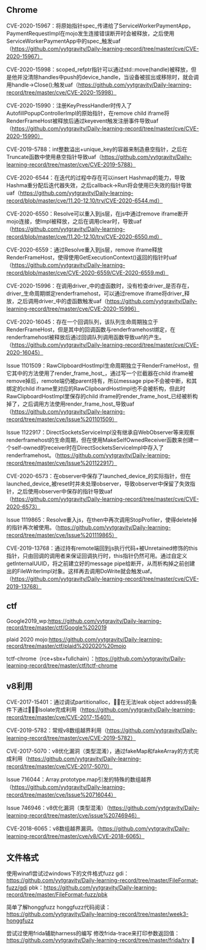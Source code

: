 ## Chrome

CVE-2020-15967：将原始指针spec_传递给了ServiceWorkerPaymentApp，PaymentRequestImpl在mojo发生连接错误断开时会被释放，之后使用ServiceWorkerPaymentApp中的spec_触发uaf（https://github.com/yytgravity/Daily-learning-record/tree/master/cve/CVE-2020-15967）

CVE-2020-15998：scoped_refptr指针可以通过std::move(handle)被释放，但是他并没清除handles中push的device_handle，当设备被拔出或移除时，就会调用handle->Close();触发uaf（https://github.com/yytgravity/Daily-learning-record/tree/master/cve/CVE-2020-15998）

CVE-2020-15990：注册KeyPressHandler时传入了AutofillPopupControllerImpl的原始指针，在remove child iframe将RenderFrameHost被释放后通过keyevent触发注册事件导致uaf（https://github.com/yytgravity/Daily-learning-record/tree/master/cve/CVE-2020-15990）

CVE-2019-5788：int整数溢出+unique_key的容器来制造悬空指针，之后在Truncate函数中使用悬空指针导致uaf（https://github.com/yytgravity/Daily-learning-record/tree/master/cve/CVE-2019-5788）

CVE-2020-6544：在迭代的过程中存在可以insert Hashmap的能力，导致Hashma重分配后迭代器失效，之后callback->Run将会使用已失效的指针导致uaf（https://github.com/yytgravity/Daily-learning-record/blob/master/cve/11.20-12.10/try/CVE-2020-6544.md）

CVE-2020-6550：Resolve可以重入到js层，在js中通过remove iframe断开mojo连接，使Impl被释放，之后在调用clear时，导致uaf（https://github.com/yytgravity/Daily-learning-record/blob/master/cve/11.20-12.10/try/CVE-2020-6550.md）

CVE-2020-6559：通过Resolve重入到js层，remove iframe释放RenderFrameHost，使得使用GetExecutionContext()返回的指针时uaf（https://github.com/yytgravity/Daily-learning-record/blob/master/cve/CVE-2020-6559/CVE-2020-6559.md）

CVE-2020-15996：在调用driver_中的虚函数时，没有检查driver_是否存在，driver_生命周期绑定renderframehost，可以通过remove iframe将driver_释放，之后调用driver_中的虚函数触发uaf（https://github.com/yytgravity/Daily-learning-record/tree/master/cve/CVE-2020-15996）

CVE-2020-16045：存在一个回调队列，该队列生命周期独立于RenderFrameHost，但是其中的回调函数与renderframehost绑定，在renderframehost被释放后通过回调队列调用函数导致uaf的产生。（https://github.com/yytgravity/Daily-learning-record/tree/master/cve/CVE-2020-16045）

Issue 1101509：RawClipboardHostImpl生命周期独立于RenderFrameHost，但它其中的方法使用了render_frame_host_，通过写一个拦截器在child iframe被remove掉后，remote端仍被parent持有，所以message pipe不会被中断，和其绑定的child iframe里对应的RawClipboardHostImpl也不会被析构，但此时RawClipboardHostImpl里保存的child iframe的render_frame_host_已经被析构掉了，之后调用方法使用render_frame_host_导致uaf（https://github.com/yytgravity/Daily-learning-record/tree/master/cve/Issue%201101509）

Issue 1122917：DirectSocketsServiceImpl没有继承自WebObserver等来观察renderframehost的生命周期，但在使用MakeSelfOwnedReceiver函数来创建一个self-owned的receiver时在DirectSocketsServiceImpl中存入了renderframehost。（https://github.com/yytgravity/Daily-learning-record/tree/master/cve/Issue%201122917）

CVE-2020-6573：在observer中保存了launched_device_的实际指针，但在launched_device_被reset时并未处理observer，导致observer中保留了失效指针，之后使用observer中保存的指针导致uaf（https://github.com/yytgravity/Daily-learning-record/tree/master/cve/CVE-2020-6573）

Issue 1119865：Resolve重入js，在then中再次调用StopProfiler，使得delete掉的指针再次被使用。（https://github.com/yytgravity/Daily-learning-record/tree/master/cve/Issue%201119865）

CVE-2019-13768：通过持有remote端回到js执行代码+被Unretained修饰的this指针，只由回调的调用者来保证回调执行时，this指针仍然可用。通过自定义getInternalUUID，将之前建立好的message pipe给断开，从而析构掉之前创建出的FileWriterImpl对象。这样再去调用DoWrite就会触发uaf。（https://github.com/yytgravity/Daily-learning-record/tree/master/cve/CVE-2019-13768）

## ctf

Google2019_wp:https://github.com/yytgravity/Daily-learning-record/tree/master/ctf/Google%202019

plaid 2020 mojo:https://github.com/yytgravity/Daily-learning-record/tree/master/ctf/plaid%202020%20mojo

tctf-chrome（rce+sbx+fullchain）：https://github.com/yytgravity/Daily-learning-record/tree/master/ctf/tctf-chrome

## v8利用

CVE-2017-15401：通过调试partitionalloc，􏱫􏱎在无法leak object address的条件下通过􏱀􏲱􏱝Isolate完成利用（https://github.com/yytgravity/Daily-learning-record/tree/master/cve/CVE-2017-15401）

CVE-2019-5782：常规v8数组越界利用（https://github.com/yytgravity/Daily-learning-record/tree/master/cve/CVE-2019-5782）

CVE-2017-5070：v8优化漏洞（类型混淆），通过fakeMap和fakeArray的方式完成利用（https://github.com/yytgravity/Daily-learning-record/tree/master/cve/CVE-2017-5070）

Issue 716044：Array.prototype.map引发的特殊的数组越界（https://github.com/yytgravity/Daily-learning-record/tree/master/cve/Issue%20716044）

Issue 746946：v8优化漏洞（类型混淆）（https://github.com/yytgravity/Daily-learning-record/tree/master/cve/issue%20746946）

CVE-2018-6065：v8数组越界漏洞。（https://github.com/yytgravity/Daily-learning-record/tree/master/cve/v8/CVE-2018-6065）


## 文件格式

使用winafl尝试过windows下的文件格式fuzz
gdi：https://github.com/yytgravity/Daily-learning-record/tree/master/FileFormat-fuzz/gdi
pbk：https://github.com/yytgravity/Daily-learning-record/tree/master/FileFormat-fuzz/pbk

简单了解honggfuzz
honggfuzz代码阅读：https://github.com/yytgravity/Daily-learning-record/tree/master/week3-honggfuzz

尝试过使用frida辅助harness的编写
修改frida-trace来打印参数返回值：https://github.com/yytgravity/Daily-learning-record/tree/master/frida/try
􏱋